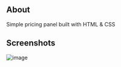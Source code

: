 ## About
Simple pricing panel built with HTML & CSS

## Screenshots
![image](https://user-images.githubusercontent.com/77708400/129460028-cd31c7ea-3436-4aad-a1ba-6ba9e1e99da4.png)

